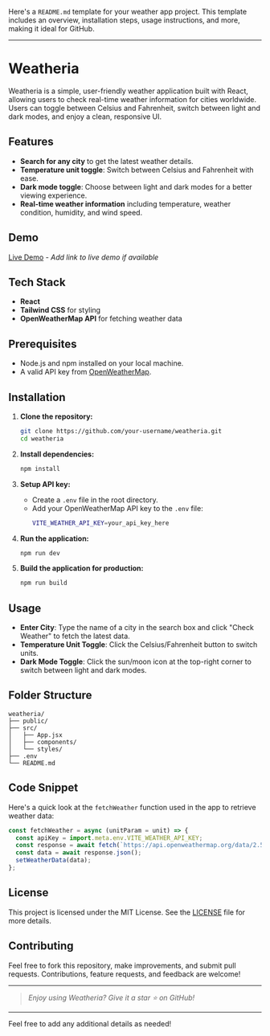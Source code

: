 Here's a `README.md` template for your weather app project. This template includes an overview, installation steps, usage instructions, and more, making it ideal for GitHub.

---

# Weatheria

Weatheria is a simple, user-friendly weather application built with React, allowing users to check real-time weather information for cities worldwide. Users can toggle between Celsius and Fahrenheit, switch between light and dark modes, and enjoy a clean, responsive UI.

## Features

- **Search for any city** to get the latest weather details.
- **Temperature unit toggle**: Switch between Celsius and Fahrenheit with ease.
- **Dark mode toggle**: Choose between light and dark modes for a better viewing experience.
- **Real-time weather information** including temperature, weather condition, humidity, and wind speed.
  
## Demo

[Live Demo](#) - *Add link to live demo if available*

## Tech Stack

- **React**
- **Tailwind CSS** for styling
- **OpenWeatherMap API** for fetching weather data

## Prerequisites

- Node.js and npm installed on your local machine.
- A valid API key from [OpenWeatherMap](https://openweathermap.org/api).

## Installation

1. **Clone the repository:**
    ```bash
    git clone https://github.com/your-username/weatheria.git
    cd weatheria
    ```

2. **Install dependencies:**
    ```bash
    npm install
    ```

3. **Setup API key:**
   - Create a `.env` file in the root directory.
   - Add your OpenWeatherMap API key to the `.env` file:
     ```bash
     VITE_WEATHER_API_KEY=your_api_key_here
     ```

4. **Run the application:**
    ```bash
    npm run dev
    ```

5. **Build the application for production:**
    ```bash
    npm run build
    ```

## Usage

- **Enter City**: Type the name of a city in the search box and click "Check Weather" to fetch the latest data.
- **Temperature Unit Toggle**: Click the Celsius/Fahrenheit button to switch units.
- **Dark Mode Toggle**: Click the sun/moon icon at the top-right corner to switch between light and dark modes.

## Folder Structure

```
weatheria/
├── public/
├── src/
│   ├── App.jsx
│   ├── components/
│   └── styles/
├── .env
└── README.md
```

## Code Snippet

Here's a quick look at the `fetchWeather` function used in the app to retrieve weather data:

```javascript
const fetchWeather = async (unitParam = unit) => {
  const apiKey = import.meta.env.VITE_WEATHER_API_KEY;
  const response = await fetch(`https://api.openweathermap.org/data/2.5/weather?q=${city}&appid=${apiKey}&units=${unitParam}`);
  const data = await response.json();
  setWeatherData(data);
};
```

## License

This project is licensed under the MIT License. See the [LICENSE](LICENSE) file for more details.

## Contributing

Feel free to fork this repository, make improvements, and submit pull requests. Contributions, feature requests, and feedback are welcome!

---

> *Enjoy using Weatheria? Give it a star ⭐ on GitHub!* 

--- 

Feel free to add any additional details as needed!
